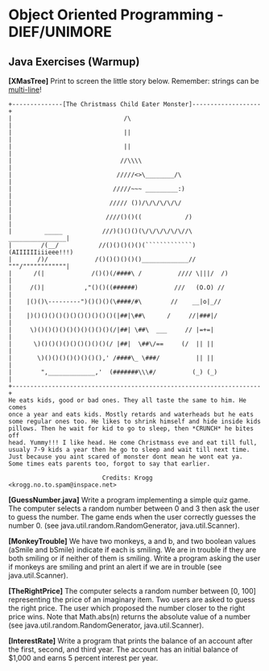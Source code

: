 # Object Oriented Programming - DIEF/UNIMORE

## Java Exercises (Warmup)

**[XMasTree]** Print to screen the little story below. 
Remember: strings can be [multi-line](https://www.baeldung.com/java-multiline-string)!

```
+--------------[The Christmass Child Eater Monster]-------------------+
|                               /\                                    |
|                               ||                                    |
|                               ||                                    |
|                              //\\\\                                 |
|                             /////<>\________/\                      |
|                            /////~~~ _________:)                     |
|                           ///// ())/\/\/\/\/\/                      |
|                          ////()()((            /)                   |
|         _____           ///)()()()(\/\/\/\/\/\//\   ________________|
|        /(__/           //()()()()()(`````````````) (AIIIIIIiiieee!!!)
|       /)/             /()()()()()()_____________//  """/""""""""""""|
|      /(|             /()()(/####\ /          //// \|||/  /)         |
|     /()|           ,"()()((######)          ///   (O.O) //          |
|    |()()\---------")()()()(\####/#\        //    __|o|_//           |
|    |)()()()()()()()()()()()(|##|\##\      /     //|###|/            |
|     \)()()()()()()()()()()(/|##| \##\  ___     // |=+=|             |
|      \)()()()()()()()()()(/ |##|  \##\/==     (/  || ||             |
|       \)()()()()()()()(),' /####\_ \###/          || ||             |
|        ",_____________,'  (#######\\\#/          (_) (_)            |
+---------------------------------------------------------------------+
He eats kids, good or bad ones. They all taste the same to him. He comes
once a year and eats kids. Mostly retards and waterheads but he eats
some regular ones too. He likes to shrink himself and hide inside kids
pillows. Then he wait for kid to go to sleep, then *CRUNCH* he bites off
head. Yummy!!! I like head. He come Christmass eve and eat till full,
usualy 7-9 kids a year then he go to sleep and wait till next time.
Just because you aint scared of monster dont mean he wont eat ya.
Some times eats parents too, forgot to say that earlier.

                          Credits: Krogg <krogg.no.to.spam@inspace.net>
```

**[GuessNumber.java]** Write a program implementing a simple quiz game. The computer selects a random number between 0
and 3 then ask the user to guess the number. The game ends when the user correctly guesses the number 0.
(see java.util.random.RandomGenerator, java.util.Scanner).

**[MonkeyTrouble]** We have two monkeys, a and b, and two boolean values (aSmile and bSmile) indicate if each is smiling. 
We are in trouble if they are both smiling or if neither of them is smiling. 
Write a program asking the user if monkeys are smiling and print an alert if we are in trouble (see java.util.Scanner).

**[TheRightPrice]** The computer selects a random number between [0, 100] representing the price of an imaginary item.
Two users are asked to guess the right price. The user which proposed the number closer to the right price wins.
Note that Math.abs(n) returns the absolute value of a number (see java.util.random.RandomGenerator, java.util.Scanner).



**[InterestRate]** Write a program that prints the balance of an account after the first, second, and third year. 
The account has an initial balance of $1,000 and earns 5 percent interest per year.